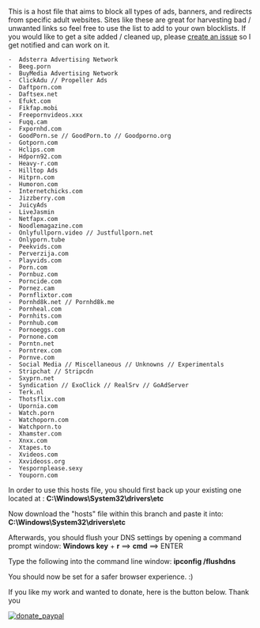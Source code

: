 This is a host file that aims to block all types of ads, banners, and redirects from specific adult websites. Sites like these are great for harvesting bad / unwanted links so feel free to use the list to add to your own blocklists. If you would like to get a site added / cleaned up, please [create an issue](https://github.com/thisisu/hosts_adultxxx/issues) so I get notified and can work on it.

```
-  Adsterra Advertising Network
-  Beeg.porn
-  BuyMedia Advertising Network
-  ClickAdu // Propeller Ads
-  Daftporn.com
-  Daftsex.net
-  Efukt.com
-  Fikfap.mobi
-  Freepornvideos.xxx
-  Fuqq.cam
-  Fxpornhd.com
-  GoodPorn.se // GoodPorn.to // Goodporno.org
-  Gotporn.com
-  Hclips.com
-  Hdporn92.com
-  Heavy-r.com
-  Hilltop Ads
-  Hitprn.com
-  Humoron.com
-  Internetchicks.com
-  Jizzberry.com
-  JuicyAds
-  LiveJasmin
-  Netfapx.com
-  Noodlemagazine.com
-  Onlyfullporn.video // Justfullporn.net
-  Onlyporn.tube
-  Peekvids.com
-  Perverzija.com
-  Playvids.com
-  Porn.com
-  Pornbuz.com
-  Porncide.com
-  Pornez.cam
-  Pornflixtor.com
-  Pornhd8k.net // Pornhd8k.me
-  Pornheal.com
-  Pornhits.com
-  Pornhub.com
-  Pornoeggs.com
-  Pornone.com
-  Porntn.net
-  Porntrex.com
-  Pornve.com
-  Social Media // Miscellaneous // Unknowns // Experimentals
-  Stripchat // Stripcdn
-  Sxyprn.net
-  Syndication // ExoClick // RealSrv // GoAdServer
-  Terk.nl
-  Thotsflix.com
-  Upornia.com
-  Watch.porn
-  Watchoporn.com
-  Watchporn.to
-  Xhamster.com
-  Xnxx.com
-  Xtapes.to
-  Xvideos.com
-  Xxvideoss.org
-  Yespornplease.sexy
-  Youporn.com

```

In order to use this hosts file, you should first back up your existing one located at : <b>C:\Windows\System32\drivers\etc</b>

Now download the "hosts" file within this branch and paste it into: <b>C:\Windows\System32\drivers\etc</b>

Afterwards, you should flush your DNS settings by opening a command prompt window: <b>Windows key</b> + <b>r</b> ==> <b>cmd</b> ==> ENTER

Type the following into the command line window: <b>ipconfig /flushdns</b>

You should now be set for a safer browser experience. :)

If you like my work and wanted to donate, here is the button below. Thank you

[![donate_paypal](https://github.com/user-attachments/assets/aadd1f47-fe6a-4f61-97d4-5f30ff29fc33)](https://www.paypal.com/donate/?hosted_button_id=E68FUAQG2758N)
